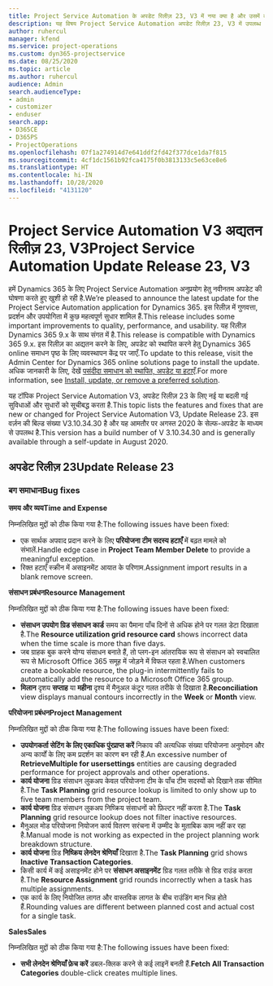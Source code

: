 ```yaml
---
title: Project Service Automation के अपडेट रिलीज़ 23, V3 में नया क्या है और उसमें क्या परिवर्तन हुआ है
description: यह विषय Project Service Automation अपडेट रिलीज़ 23, V3 में उपलब्ध सुविधाओं और सुधारों को सूचीबद्ध करता है.
author: ruhercul
manager: kfend
ms.service: project-operations
ms.custom: dyn365-projectservice
ms.date: 08/25/2020
ms.topic: article
ms.author: ruhercul
audience: Admin
search.audienceType:
- admin
- customizer
- enduser
search.app:
- D365CE
- D365PS
- ProjectOperations
ms.openlocfilehash: 07f1a274914d7e641ddf2fd42f377dce1da7f815
ms.sourcegitcommit: 4cf1dc1561b92fca4175f0b3813133c5e63ce8e6
ms.translationtype: HT
ms.contentlocale: hi-IN
ms.lasthandoff: 10/28/2020
ms.locfileid: "4131120"
---
```

# <a name="project-service-automation-update-release-23-v3"></a><span data-ttu-id="d605d-103">Project Service Automation V3 अद्यतन रिलीज़ 23, V3</span><span class="sxs-lookup"><span data-stu-id="d605d-103">Project Service Automation Update Release 23, V3</span></span>

<span data-ttu-id="d605d-104">हमें Dynamics 365 के लिए Project Service Automation अनुप्रयोग हेतु नवीनतम अपडेट की घोषणा करते हुए खुशी हो रही है.</span><span class="sxs-lookup"><span data-stu-id="d605d-104">We’re pleased to announce the latest update for the Project Service Automation application for Dynamics 365.</span></span> <span data-ttu-id="d605d-105">इस रिलीज़ में गुणवत्ता, प्रदर्शन और उपयोगिता में कुछ महत्वपूर्ण सुधार शामिल हैं.</span><span class="sxs-lookup"><span data-stu-id="d605d-105">This release includes some important improvements to quality, performance, and usability.</span></span> <span data-ttu-id="d605d-106">यह रिलीज़ Dynamics 365 9.x के साथ संगत में है.</span><span class="sxs-lookup"><span data-stu-id="d605d-106">This release is compatible with Dynamics 365 9.x.</span></span> <span data-ttu-id="d605d-107">इस रिलीज़ का अद्यतन करने के लिए, अपडेट को स्थापित करने हेतु Dynamics 365 online समाधन पृष्ठ के लिए व्यवस्थापन केंद्र पर जाएँ.</span><span class="sxs-lookup"><span data-stu-id="d605d-107">To update to this release, visit the Admin Center for Dynamics 365 online solutions page to install the update.</span></span> <span data-ttu-id="d605d-108">अधिक जानकारी के लिए, देखें [पसंदीदा समाधान को स्थापित, अपडेट या हटाएँ](https://docs.microsoft.com/power-platform/admin/install-remove-preferred-solution).</span><span class="sxs-lookup"><span data-stu-id="d605d-108">For more information, see [Install, update, or remove a preferred solution](https://docs.microsoft.com/power-platform/admin/install-remove-preferred-solution).</span></span>

<span data-ttu-id="d605d-109">यह टॉपिक Project Service Automation V3, अपडेट रिलीज़ 23 के लिए नई या बदली गई सुविधाओं और सुधारों को सूचीबद्ध करता है.</span><span class="sxs-lookup"><span data-stu-id="d605d-109">This topic lists the features and fixes that are new or changed for Project Service Automation V3, Update Release 23.</span></span> <span data-ttu-id="d605d-110">इस वर्ज़न की बिल्ड संख्या V3.10.34.30 है और यह आमतौर पर अगस्त 2020 के सेल्फ-अपडेट के माध्यम से उपलब्ध है.</span><span class="sxs-lookup"><span data-stu-id="d605d-110">This version has a build number of V 3.10.34.30 and is generally available through a self-update in August 2020.</span></span>

## <a name="update-release-23"></a><span data-ttu-id="d605d-111">अपडेट रिलीज़ 23</span><span class="sxs-lookup"><span data-stu-id="d605d-111">Update Release 23</span></span>

### <a name="bug-fixes"></a><span data-ttu-id="d605d-112">बग समाधान</span><span class="sxs-lookup"><span data-stu-id="d605d-112">Bug fixes</span></span>

<span data-ttu-id="d605d-113">**समय और व्यय**</span><span class="sxs-lookup"><span data-stu-id="d605d-113">**Time and Expense**</span></span>

<span data-ttu-id="d605d-114">निम्नलिखित मुद्दों को ठीक किया गया है:</span><span class="sxs-lookup"><span data-stu-id="d605d-114">The following issues have been fixed:</span></span>
- <span data-ttu-id="d605d-115">एक सार्थक अपवाद प्रदान करने के लिए **परियोजना टीम सदस्य हटाएँ** में बढ़त मामले को संभालें.</span><span class="sxs-lookup"><span data-stu-id="d605d-115">Handle edge case in **Project Team Member Delete** to provide a meaningful exception.</span></span>
- <span data-ttu-id="d605d-116">रिक्त हटाएँ स्क्रीन में असाइनमेंट आयात के परिणाम.</span><span class="sxs-lookup"><span data-stu-id="d605d-116">Assignment import results in a blank remove screen.</span></span>

<span data-ttu-id="d605d-117">**संसाधन प्रबंधन**</span><span class="sxs-lookup"><span data-stu-id="d605d-117">**Resource Management**</span></span>

<span data-ttu-id="d605d-118">निम्नलिखित मुद्दों को ठीक किया गया है:</span><span class="sxs-lookup"><span data-stu-id="d605d-118">The following issues have been fixed:</span></span>

- <span data-ttu-id="d605d-119">**संसाधन उपयोग ग्रिड संसाधन कार्ड** समय का पैमाना पाँच दिनों से अधिक होने पर गलत डेटा दिखाता है.</span><span class="sxs-lookup"><span data-stu-id="d605d-119">The **Resource utilization grid resource card** shows incorrect data when the time scale is more than five days.</span></span>
- <span data-ttu-id="d605d-120">जब ग्राहक बुक करने योग्य संसाधन बनाते हैं, तो प्लग-इन आंतरायिक रूप से संसाधन को स्वचालित रूप से Microsoft Office 365 समूह में जोड़ने में विफल रहता है.</span><span class="sxs-lookup"><span data-stu-id="d605d-120">When customers create a bookable resource, the plug-in intermittently fails to automatically add the resource to a Microsoft Office 365 group.</span></span>
- <span data-ttu-id="d605d-121">**मिलान** दृशय **सप्ताह** या **महीना** दृश्य में मैनुअल कंटूर गलत तरीके से दिखाता है.</span><span class="sxs-lookup"><span data-stu-id="d605d-121">**Reconciliation** view displays manual contours incorrectly in the **Week** or **Month** view.</span></span>

<span data-ttu-id="d605d-122">**परियोजना प्रबंधन**</span><span class="sxs-lookup"><span data-stu-id="d605d-122">**Project Management**</span></span>

<span data-ttu-id="d605d-123">निम्नलिखित मुद्दों को ठीक किया गया है:</span><span class="sxs-lookup"><span data-stu-id="d605d-123">The following issues have been fixed:</span></span>

- <span data-ttu-id="d605d-124">**उपयोगकर्ता सेटिंग के लिए एकाधिक पुंरप्राप्त करें** निकाय की अत्यधिक संख्या परियोजना अनुमोदन और अन्य कार्यों के लिए कम प्रदर्शन का कारण बन रही हैं.</span><span class="sxs-lookup"><span data-stu-id="d605d-124">An excessive number of **RetrieveMultiple for usersettings** entities are causing degraded performance for project approvals and other operations.</span></span>
- <span data-ttu-id="d605d-125">**कार्य योजना** ग्रिड संसाधन लुकअप केवल परियोजना टीम के पाँच टीम सदस्यों को दिखाने तक सीमित है.</span><span class="sxs-lookup"><span data-stu-id="d605d-125">The **Task Planning** grid resource lookup is limited to only show up to five team members from the project team.</span></span> 
- <span data-ttu-id="d605d-126">**कार्य योजना** ग्रिड संसाधन लुकअप निष्क्रिय संसाधनों को फ़िल्टर नहीं करता है.</span><span class="sxs-lookup"><span data-stu-id="d605d-126">The **Task Planning** grid resource lookup does not filter inactive resources.</span></span>
- <span data-ttu-id="d605d-127">मैनुअल मोड परियोजना नियोजन कार्य वितरण सरंचना में उम्मीद के मुताबिक काम नहीं कर रहा है.</span><span class="sxs-lookup"><span data-stu-id="d605d-127">Manual mode is not working as expected in the project planning work breakdown structure.</span></span>
- <span data-ttu-id="d605d-128">**कार्य योजना** ग्रिड **निष्क्रिय लेनदेन श्रेणियाँ** दिखाता है.</span><span class="sxs-lookup"><span data-stu-id="d605d-128">The **Task Planning** grid shows **Inactive Transaction Categories**.</span></span>
- <span data-ttu-id="d605d-129">किसी कार्य में कई असाइनमेंट होने पर **संसाधन असाइनमेंट** ग्रिड गलत तरीके से ग्रिड राउंड करता है.</span><span class="sxs-lookup"><span data-stu-id="d605d-129">The **Resource Assignment** grid rounds incorrectly when a task has multiple assignments.</span></span>
- <span data-ttu-id="d605d-130">एक कार्य के लिए नियोजित लागत और वास्तविक लागत के बीच राउंडिंग मान भिन्न होते हैं.</span><span class="sxs-lookup"><span data-stu-id="d605d-130">Rounding values are different between planned cost and actual cost for a single task.</span></span>

<span data-ttu-id="d605d-131">**Sales**</span><span class="sxs-lookup"><span data-stu-id="d605d-131">**Sales**</span></span>

<span data-ttu-id="d605d-132">निम्नलिखित मुद्दों को ठीक किया गया है:</span><span class="sxs-lookup"><span data-stu-id="d605d-132">The following issues have been fixed:</span></span>

- <span data-ttu-id="d605d-133">**सभी लेनदेन श्रेणियाँ फ़ेच करें** डबल-क्लिक करने से कई लाइनें बनती हैं.</span><span class="sxs-lookup"><span data-stu-id="d605d-133">**Fetch All Transaction Categories** double-click creates multiple lines.</span></span>
